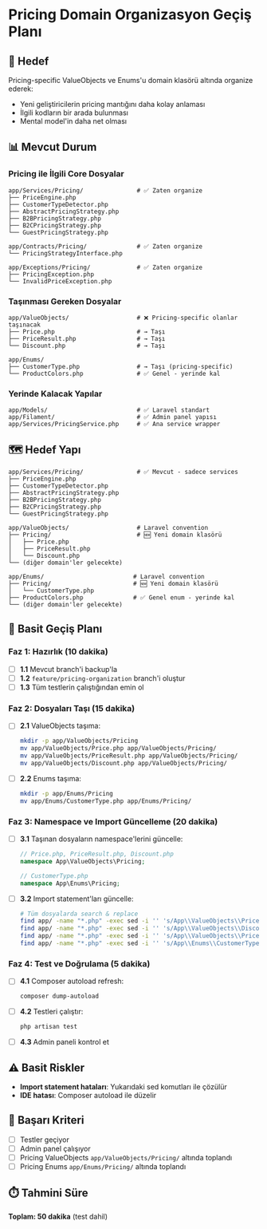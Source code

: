 # Pricing Domain Organizasyon Geçiş Planı

## 🎯 Hedef

Pricing-specific ValueObjects ve Enums'u domain klasörü altında organize ederek:
- Yeni geliştiricilerin pricing mantığını daha kolay anlaması
- İlgili kodların bir arada bulunması
- Mental model'in daha net olması

## 📊 Mevcut Durum

### Pricing ile İlgili Core Dosyalar
```
app/Services/Pricing/               # ✅ Zaten organize
├── PriceEngine.php
├── CustomerTypeDetector.php
├── AbstractPricingStrategy.php
├── B2BPricingStrategy.php
├── B2CPricingStrategy.php
└── GuestPricingStrategy.php

app/Contracts/Pricing/              # ✅ Zaten organize
└── PricingStrategyInterface.php

app/Exceptions/Pricing/             # ✅ Zaten organize
├── PricingException.php
└── InvalidPriceException.php
```

### Taşınması Gereken Dosyalar
```
app/ValueObjects/                   # ❌ Pricing-specific olanlar taşınacak
├── Price.php                       # → Taşı
├── PriceResult.php                 # → Taşı  
└── Discount.php                    # → Taşı

app/Enums/
├── CustomerType.php                # → Taşı (pricing-specific)
└── ProductColors.php               # ✅ Genel - yerinde kal
```

### Yerinde Kalacak Yapılar
```
app/Models/                         # ✅ Laravel standart
app/Filament/                       # ✅ Admin panel yapısı
app/Services/PricingService.php     # ✅ Ana service wrapper
```

## 🗺️ Hedef Yapı

```
app/Services/Pricing/               # ✅ Mevcut - sadece services
├── PriceEngine.php                 
├── CustomerTypeDetector.php        
├── AbstractPricingStrategy.php     
├── B2BPricingStrategy.php         
├── B2CPricingStrategy.php         
└── GuestPricingStrategy.php       

app/ValueObjects/                   # Laravel convention
├── Pricing/                        # 🆕 Yeni domain klasörü
│   ├── Price.php
│   ├── PriceResult.php
│   └── Discount.php
└── (diğer domain'ler gelecekte)

app/Enums/                         # Laravel convention  
├── Pricing/                       # 🆕 Yeni domain klasörü
│   └── CustomerType.php
├── ProductColors.php              # ✅ Genel enum - yerinde kal
└── (diğer domain'ler gelecekte)
```

## 🚀 Basit Geçiş Planı

### Faz 1: Hazırlık (10 dakika)
- [ ] **1.1** Mevcut branch'i backup'la
- [ ] **1.2** `feature/pricing-organization` branch'i oluştur  
- [ ] **1.3** Tüm testlerin çalıştığından emin ol

### Faz 2: Dosyaları Taşı (15 dakika)
- [ ] **2.1** ValueObjects taşıma:
  ```bash
  mkdir -p app/ValueObjects/Pricing
  mv app/ValueObjects/Price.php app/ValueObjects/Pricing/
  mv app/ValueObjects/PriceResult.php app/ValueObjects/Pricing/
  mv app/ValueObjects/Discount.php app/ValueObjects/Pricing/
  ```

- [ ] **2.2** Enums taşıma:
  ```bash
  mkdir -p app/Enums/Pricing
  mv app/Enums/CustomerType.php app/Enums/Pricing/
  ```

### Faz 3: Namespace ve Import Güncelleme (20 dakika)
- [ ] **3.1** Taşınan dosyaların namespace'lerini güncelle:
  ```php
  // Price.php, PriceResult.php, Discount.php
  namespace App\ValueObjects\Pricing;
  
  // CustomerType.php  
  namespace App\Enums\Pricing;
  ```

- [ ] **3.2** Import statement'ları güncelle:
  ```bash
  # Tüm dosyalarda search & replace
  find app/ -name "*.php" -exec sed -i '' 's/App\\ValueObjects\\Price/App\\ValueObjects\\Pricing\\Price/g' {} +
  find app/ -name "*.php" -exec sed -i '' 's/App\\ValueObjects\\Discount/App\\ValueObjects\\Pricing\\Discount/g' {} +
  find app/ -name "*.php" -exec sed -i '' 's/App\\ValueObjects\\PriceResult/App\\ValueObjects\\Pricing\\PriceResult/g' {} +
  find app/ -name "*.php" -exec sed -i '' 's/App\\Enums\\CustomerType/App\\Enums\\Pricing\\CustomerType/g' {} +
  ```

### Faz 4: Test ve Doğrulama (5 dakika)
- [ ] **4.1** Composer autoload refresh:
  ```bash
  composer dump-autoload
  ```

- [ ] **4.2** Testleri çalıştır:
  ```bash
  php artisan test
  ```

- [ ] **4.3** Admin paneli kontrol et

## ⚠️ Basit Riskler
- **Import statement hataları**: Yukarıdaki sed komutları ile çözülür
- **IDE hatası**: Composer autoload ile düzelir

## 🎯 Başarı Kriteri
- [ ] Testler geçiyor
- [ ] Admin panel çalışıyor
- [ ] Pricing ValueObjects `app/ValueObjects/Pricing/` altında toplandı
- [ ] Pricing Enums `app/Enums/Pricing/` altında toplandı

## ⏱️ Tahmini Süre
**Toplam: 50 dakika** (test dahil)